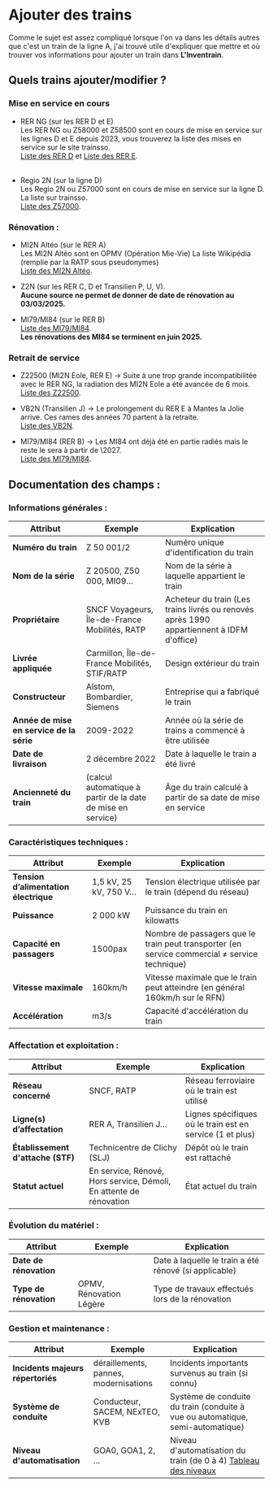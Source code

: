 # Ajouter des trains

Comme le sujet est assez compliqué lorsque l'on va dans les détails autres que c'est un train de la ligne A, j'ai trouvé
utile d'expliquer que mettre et où trouver vos informations pour ajouter un train dans **L'Inventrain**.

## Quels trains ajouter/modifier ?

### Mise en service en cours

- RER NG (sur les RER D et E) <br> Les RER NG ou Z58000 et Z58500 sont en cours de mise en service sur les lignes D et E
  depuis 2023, vous trouverez la liste des mises en service sur le site
  trainsso. <br> [Liste des RER D](https://trainsso.fr/Z58500.pdf) et [Liste des RER E](https://trainsso.fr/Z58000.pdf).
  <br><br>

- Regio 2N (sur la ligne D) <br> Les Regio 2N ou Z57000 sont en cours de mise en service sur la ligne D. La liste sur
  trainsso.<br>[Liste des Z57000](https://trainsso.fr/Z57000.pdf).

### Rénovation :

- MI2N Altéo (sur le RER A) <br> Les MI2N Altéo sont en OPMV (Opération Mie-Vie) La liste Wikipédia (remplie par la RATP
  sous pseudonymes) <br> [Liste des MI2N Altéo](https://fr.wikipedia.org/wiki/Liste_des_Alt%C3%A9o).


- Z2N (sur les RER C, D et Transilien P, U, V). <br> **Aucune source ne permet de donner de date de rénovation au
  03/03/2025.**


- MI79/MI84 (sur le RER B) <br> [Liste des MI79/MI84](https://fr.wikipedia.org/wiki/Liste_des_Z_8100).<br> **Les
  rénovations des MI84 se terminent en juin 2025.**

### Retrait de service

- Z22500 (MI2N Eole, RER E) → Suite à une trop grande incompatibilitée avec le RER NG, la radiation des MI2N Eole a été
  avancée de 6 mois. <br> [Liste des Z22500](https://fr.wikipedia.org/wiki/Liste_des_Z_22500).


- VB2N (Transilien J) → Le prolongement du RER E à Mantes la Jolie arrive. Ces rames des années 70 partent à la
  retraite. <br> [Liste des VB2N](https://fr.wikipedia.org/wiki/Liste_des_VB2N).


- MI79/MI84 (RER B) → Les MI84 ont déjà été en partie radiés mais le reste le sera à partir de
  \2027. <br> [Liste des MI79/MI84](https://fr.wikipedia.org/wiki/Liste_des_Z_8100).

## Documentation des champs :

### **Informations générales :**

| **Attribut**                             | **Exemple**                                                 | **Explication**                                                                           |
|------------------------------------------|-------------------------------------------------------------|-------------------------------------------------------------------------------------------|
| **Numéro du train**                      | Z 50 001/2                                                  | Numéro unique d'identification du train                                                   |
| **Nom de la série**                      | Z 20500, Z50 000, MI09…                                     | Nom de la série à laquelle appartient le train                                            |
| **Propriétaire**                         | SNCF Voyageurs, Île-de-France Mobilités, RATP               | Acheteur du train (Les trains livrés ou renovés après 1990 appartiennent à IDFM d'office) |
| **Livrée appliquée**                     | Carmillon, Île-de-France Mobilités, STIF/RATP               | Design extérieur du train                                                                 |
| **Constructeur**                         | Alstom, Bombardier, Siemens                                 | Entreprise qui a fabriqué le train                                                        |
| **Année de mise en service de la série** | 2009-2022                                                   | Année où la série de trains a commencé à être utilisée                                    |
| **Date de livraison**                    | 2 décembre 2022                                             | Date à laquelle le train a été livré                                                      |
| **Ancienneté du train**                  | (calcul automatique à partir de la date de mise en service) | Âge du train calculé à partir de sa date de mise en service                               |

### **Caractéristiques techniques :**

| **Attribut**                          | **Exemple**           | **Explication**                                                                               |
|---------------------------------------|-----------------------|-----------------------------------------------------------------------------------------------|
| **Tension d’alimentation électrique** | 1,5 kV, 25 kV, 750 V… | Tension électrique utilisée par le train (dépend du réseau)                                   |
| **Puissance**                         | 2 000 kW              | Puissance du train en kilowatts                                                               |
| **Capacité en passagers**             | 1500pax               | Nombre de passagers que le train peut transporter (en service commercial ≠ service technique) |
| **Vitesse maximale**                  | 160km/h               | Vitesse maximale que le train peut atteindre (en général 160km/h sur le RFN)                  |
| **Accélération**                      | m3/s                  | Capacité d'accélération du train                                                              |

### **Affectation et exploitation :**

| **Attribut**                      | **Exemple**                                                        | **Explication**                                           |
|-----------------------------------|--------------------------------------------------------------------|-----------------------------------------------------------|
| **Réseau concerné**               | SNCF, RATP                                                         | Réseau ferroviaire où le train est utilisé                |
| **Ligne(s) d’affectation**        | RER A, Transilien J…                                               | Lignes spécifiques où le train est en service (1 et plus) |
| **Établissement d'attache (STF)** | Technicentre de Clichy (SLJ)                                       | Dépôt où le train est rattaché                            |
| **Statut actuel**                 | En service, Rénové, Hors service, Démoli, En attente de rénovation | État actuel du train                                      |

### **Évolution du matériel :**

| **Attribut**           | **Exemple**             | **Explication**                                       |
|------------------------|-------------------------|-------------------------------------------------------|
| **Date de rénovation** |                         | Date à laquelle le train a été rénové (si applicable) |
| **Type de rénovation** | OPMV, Rénovation Légère | Type de travaux effectués lors de la rénovation       |

### **Gestion et maintenance :**

| **Attribut**                      | **Exemple**                           | **Explication**                                                                                                                                                                                      |
|-----------------------------------|---------------------------------------|------------------------------------------------------------------------------------------------------------------------------------------------------------------------------------------------------|
| **Incidents majeurs répertoriés** | déraillements, pannes, modernisations | Incidents importants survenus au train (si connu)                                                                                                                                                    |
| **Système de conduite**           | Conducteur, SACEM, NExTEO, KVB        | Système de conduite du train (conduite à vue ou automatique, semi-automatique)                                                                                                                       |
| **Niveau d'automatisation**       | GOA0, GOA1, 2, ...                    | Niveau d'automatisation du train (de 0 à 4) [Tableau des niveaux](https://fr.wikipedia.org/wiki/Transports_guid%C3%A9s_urbains_automatiques#Tableau_r%C3%A9capitulatif_des_niveaux_d'automatisation) |
